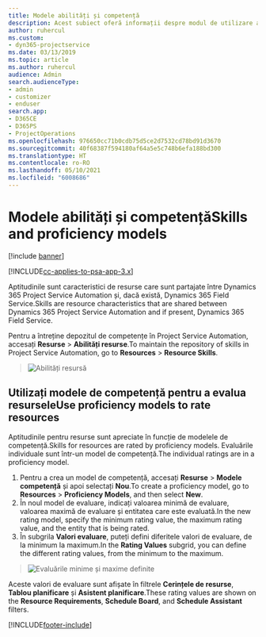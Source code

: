 ```yaml
---
title: Modele abilități și competență
description: Acest subiect oferă informații despre modul de utilizare a modelelor de abilități și competență.
author: ruhercul
ms.custom:
- dyn365-projectservice
ms.date: 03/13/2019
ms.topic: article
ms.author: ruhercul
audience: Admin
search.audienceType:
- admin
- customizer
- enduser
search.app:
- D365CE
- D365PS
- ProjectOperations
ms.openlocfilehash: 976650cc71b0cdb75d5ce2d7532cd78bd91d3670
ms.sourcegitcommit: 40f68387f594180af64a5e5c748b6efa188bd300
ms.translationtype: HT
ms.contentlocale: ro-RO
ms.lasthandoff: 05/10/2021
ms.locfileid: "6008686"
---
```

# <a name="skills-and-proficiency-models"></a><span data-ttu-id="42864-103">Modele abilități și competență</span><span class="sxs-lookup"><span data-stu-id="42864-103">Skills and proficiency models</span></span>

[!include [banner](../includes/psa-now-project-operations.md)]

[!INCLUDE[cc-applies-to-psa-app-3.x](../includes/cc-applies-to-psa-app-3x.md)]

<span data-ttu-id="42864-104">Aptitudinile sunt caracteristici de resurse care sunt partajate între Dynamics 365 Project Service Automation și, dacă există, Dynamics 365 Field Service.</span><span class="sxs-lookup"><span data-stu-id="42864-104">Skills are resource characteristics that are shared between Dynamics 365 Project Service Automation and if present, Dynamics 365 Field Service.</span></span> 

<span data-ttu-id="42864-105">Pentru a întreține depozitul de competențe în Project Service Automation, accesați **Resurse** \> **Abilități resurse**.</span><span class="sxs-lookup"><span data-stu-id="42864-105">To maintain the repository of skills in Project Service Automation, go to **Resources** \> **Resource Skills**.</span></span> 

> ![Abilități resursă](media/Resource-Management-image84.png)

## <a name="use-proficiency-models-to-rate-resources"></a><span data-ttu-id="42864-107">Utilizați modele de competență pentru a evalua resursele</span><span class="sxs-lookup"><span data-stu-id="42864-107">Use proficiency models to rate resources</span></span>

<span data-ttu-id="42864-108">Aptitudinile pentru resurse sunt apreciate în funcție de modelele de competență.</span><span class="sxs-lookup"><span data-stu-id="42864-108">Skills for resources are rated by proficiency models.</span></span> <span data-ttu-id="42864-109">Evaluările individuale sunt într-un model de competență.</span><span class="sxs-lookup"><span data-stu-id="42864-109">The individual ratings are in a proficiency model.</span></span> 

1. <span data-ttu-id="42864-110">Pentru a crea un model de competență, accesați **Resurse** \> **Modele competență** și apoi selectați **Nou**.</span><span class="sxs-lookup"><span data-stu-id="42864-110">To create a proficiency model, go to **Resources** \> **Proficiency Models**, and then select **New**.</span></span>
2. <span data-ttu-id="42864-111">În noul model de evaluare, indicați valoarea minimă de evaluare, valoarea maximă de evaluare și entitatea care este evaluată.</span><span class="sxs-lookup"><span data-stu-id="42864-111">In the new rating model, specify the minimum rating value, the maximum rating value, and the entity that is being rated.</span></span>
3. <span data-ttu-id="42864-112">În subgrila **Valori evaluare**, puteți defini diferitele valori de evaluare, de la minimum la maximum.</span><span class="sxs-lookup"><span data-stu-id="42864-112">In the **Rating Values** subgrid, you can define the different rating values, from the minimum to the maximum.</span></span>

> ![Evaluările minime și maxime definite](media/Resource-Management-image85.png)

<span data-ttu-id="42864-114">Aceste valori de evaluare sunt afișate în filtrele **Cerințele de resurse**, **Tablou planificare** și **Asistent planificare**.</span><span class="sxs-lookup"><span data-stu-id="42864-114">These rating values are shown on the **Resource Requirements**, **Schedule Board**, and **Schedule Assistant** filters.</span></span>


[!INCLUDE[footer-include](../includes/footer-banner.md)]